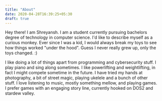```yaml
---
title: "About"
date: 2020-04-28T16:39:25+05:30
draft: true
---
```


Hey there! I am Shreyansh. I am a student currently pursuing bachelors
degree of technology in computer science. I'd like to describe myself as
a curious monkey. Ever since I was a kid, I would always break my toys 
to see how things worked "under the hood". Guess I never really grew up, 
only the toys changed. :)

I like doing a lot of things apart from programming and cybersecurity
stuff. I play piano and sing along sometimes. I like powerlifting and
weightlifting, in fact I might compete sometime in the future. I have
tried my hands at photography, a bit of street magic, playing ukelele
and a bunch of other stuff. I love listening to music, mostly something
mellow, and playing games. I prefer games with an engaging story line,
currently hooked on DOS2 and stardew valley.
